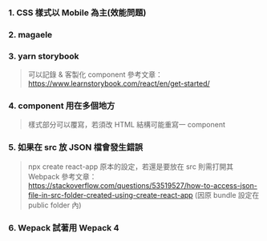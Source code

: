 ### 1. CSS 樣式以 Mobile 為主(效能問題)

### 2. magaele

### 3. yarn storybook

> 可以記錄 & 客製化 component
> 參考文章：https://www.learnstorybook.com/react/en/get-started/

### 4. component 用在多個地方

> 樣式部分可以覆寫，若須改 HTML 結構可能重寫一 component

### 5. 如果在 src 放 JSON 檔會發生錯誤

> npx create react-app 原本的設定，若還是要放在 src 則需打開其 Webpack
> 參考文章：https://stackoverflow.com/questions/53519527/how-to-access-json-file-in-src-folder-created-using-create-react-app
> (因原 bundle 設定在 public folder 內)

### 6. Wepack 試著用 Wepack 4
